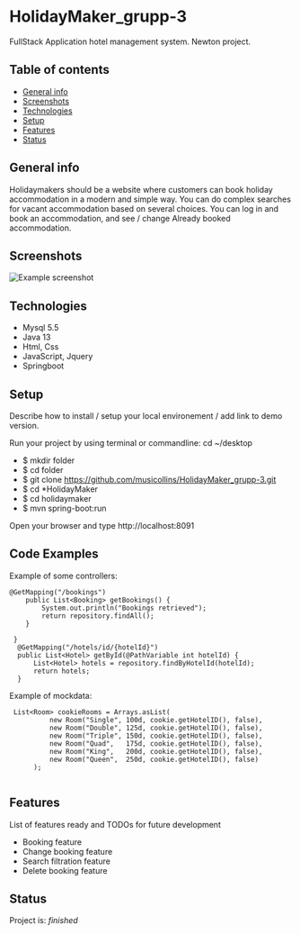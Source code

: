 # HolidayMaker_grupp-3
FullStack Application hotel management system. Newton project.


## Table of contents
* [General info](#general-info)
* [Screenshots](#screenshots)
* [Technologies](#technologies)
* [Setup](#setup)
* [Features](#features)
* [Status](#status)


## General info
Holidaymakers should be a website where customers can book
holiday accommodation in a modern and simple way.
You can do complex searches for vacant accommodation based on several choices.
You can log in and book an accommodation, and see / change Already booked
accommodation.

## Screenshots
![Example screenshot](./img/screenshot.png)

## Technologies
* Mysql 5.5
* Java  13
* Html, Css
* JavaScript, Jquery
* Springboot

## Setup
Describe how to install / setup your local environement / add link to demo version.

Run your project by using terminal or commandline:
cd ~/desktop
* $ mkdir folder
* $ cd folder
* $ git clone https://github.com/musicollins/HolidayMaker_grupp-3.git
* $ cd *HolidayMaker
* $ cd holidaymaker
* $ mvn spring-boot:run

Open your browser and type http://localhost:8091


## Code Examples
Example of some controllers:
```
@GetMapping("/bookings")
    public List<Booking> getBookings() {
        System.out.println("Bookings retrieved");
        return repository.findAll();
    }
  ```
  ```
   }
    @GetMapping("/hotels/id/{hotelId}")
    public List<Hotel> getById(@PathVariable int hotelId) {
        List<Hotel> hotels = repository.findByHotelId(hotelId);
        return hotels;
    }
  
  ```
  
  Example of mockdata:
  ```
   List<Room> cookieRooms = Arrays.asList(
            new Room("Single", 100d, cookie.getHotelID(), false),
            new Room("Double", 125d, cookie.getHotelID(), false),
            new Room("Triple", 150d, cookie.getHotelID(), false),
            new Room("Quad",   175d, cookie.getHotelID(), false),
            new Room("King",   200d, cookie.getHotelID(), false),
            new Room("Queen",  250d, cookie.getHotelID(), false)
        );
        
  ```
  
  
  
  

## Features
List of features ready and TODOs for future development
*  Booking feature
*  Change booking feature
*  Search filtration feature
*  Delete booking feature

## Status
Project is:  _finished_



